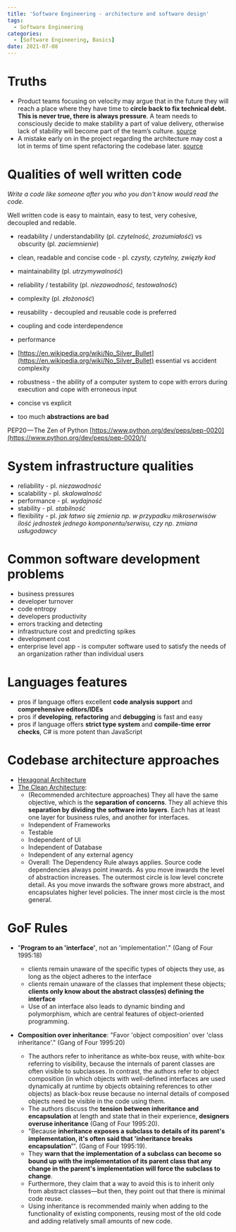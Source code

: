 ```yaml
---
title: 'Software Engineering - architecture and software design'
tags:
  - Software Engineering
categories:
  - [Software Engineering, Basics]
date: 2021-07-08
---
```

# Truths
- Product teams focusing on velocity may argue that in the future they will reach a place where they have time to **circle back to fix technical debt. This is never true, there is always pressure**. A team needs to consciously decide to make stability a part of value delivery, otherwise lack of stability will become part of the team’s culture. [source](https://productcoalition.com/agile-gone-wrong-725c3f0dd8c0?gi=3fe19950694e)
- A mistake early on in the project regarding the architecture may cost a lot in terms of time spent refactoring the codebase later. [source](https://selleo.com/blog/why-choose-nest-js-as-your-backend-framework)


# Qualities of well written code

*Write a code like someone after you who you don't know would read the code.*

Well written code is easy to maintain, easy to test, very cohesive, decoupled and redable.

* readability / understandability (pl. *czytelność, zrozumiałość*) vs obscurity (pl. *zaciemnienie*)
* clean, readable and concise code - pl. *czysty, czytelny, zwięzły kod*
* maintainability (pl. *utrzymywalność*)
* reliability / testability (pl. *niezawodność, testowalność*)
* complexity (pl. *złożoność*)
* reusability - decoupled and reusable code is preferred

* coupling and code interdependence
* performance
* [https://en.wikipedia.org/wiki/No_Silver_Bullet](https://en.wikipedia.org/wiki/No_Silver_Bullet) essential vs accident complexity
* robustness - the ability of a computer system to cope with errors during execution and cope with erroneous input
* concise vs explicit
* too much **abstractions are bad**

PEP20 — The Zen of Python
[https://www.python.org/dev/peps/pep-0020](https://www.python.org/dev/peps/pep-0020/)/


# System infrastructure qualities

* reliability - pl. *niezawodność*
* scalability - pl. *skalowalność*
* performance - pl. *wydajność*
* stability - pl. *stabilność*
* flexibility - pl. *jak łatwo się zmienia np. w przypadku mikroserwisów ilość jednostek jednego komponentu/serwisu, czy np. zmiana usługodawcy*


# Common software development problems

* business pressures
* developer turnover
* code entropy
* developers productivity
* errors tracking and detecting
* infrastructure cost and predicting spikes
* development cost
* enterprise level app - is computer software used to satisfy the needs of an organization rather than individual users


# Languages features

* pros if language offers excellent **code analysis support** and **comprehensive editors/IDEs**
* pros if **developing**, **refactoring** and **debugging** is fast and easy
* pros if language offers **strict type system** and **compile-time error checks**, C# is more potent than JavaScript


# Codebase architecture approaches
* [Hexagonal Architecture](https://alistair.cockburn.us/hexagonal-architecture/)
* [The Clean Architecture](https://blog.cleancoder.com/uncle-bob/2012/08/13/the-clean-architecture.html):
  * (Recommended architecture approaches) They all have the same objective, which is the **separation of concerns**. They all achieve this **separation by dividing the software into layers**. Each has at least one layer for business rules, and another for interfaces.
  * Independent of Frameworks
  * Testable
  * Independent of UI
  * Independent of Database
  * Independent of any external agency
  * Overall: The Dependency Rule always applies. Source code dependencies always point inwards. As you move inwards the level of abstraction increases. The outermost circle is low level concrete detail. As you move inwards the software grows more abstract, and encapsulates higher level policies. The inner most circle is the most general.


# GoF Rules
* "**Program to an 'interface'**, not an 'implementation'." (Gang of Four 1995:18)
  * clients remain unaware of the specific types of objects they use, as long as the object adheres to the interface
  * clients remain unaware of the classes that implement these objects; **clients only know about the abstract class(es) defining the interface**
  * Use of an interface also leads to dynamic binding and polymorphism, which are central features of object-oriented programming.

* **Composition over inheritance**: "Favor 'object composition' over 'class inheritance'." (Gang of Four 1995:20)
  * The authors refer to inheritance as white-box reuse, with white-box referring to visibility, because the internals of parent classes are often visible to subclasses. In contrast, the authors refer to object composition (in which objects with well-defined interfaces are used dynamically at runtime by objects obtaining references to other objects) as black-box reuse because no internal details of composed objects need be visible in the code using them.
  * The authors discuss the **tension between inheritance and encapsulation** at length and state that in their experience, **designers overuse inheritance** (Gang of Four 1995:20).
  * "Because **inheritance exposes a subclass to details of its parent's implementation, it's often said that 'inheritance breaks encapsulation'**". (Gang of Four 1995:19).
  * They **warn that the implementation of a subclass can become so bound up with the implementation of its parent class that any change in the parent's implementation will force the subclass to change**.
  * Furthermore, they claim that a way to avoid this is to inherit only from abstract classes—but then, they point out that there is minimal code reuse.
  * Using inheritance is recommended mainly when adding to the functionality of existing components, reusing most of the old code and adding relatively small amounts of new code.
